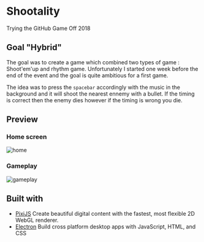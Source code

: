 # Shootality
Trying the GitHub Game Off 2018

## Goal "Hybrid"
The goal was to create a game which combined two types of game : Shoot'em'up and rhythm game.
Unfortunately I started one week  before the end of the event and the goal is quite ambitious for a first game.

The idea was to press the `spacebar` accordingly with the music in the background and it will shoot the nearest ennemy with a bullet. If the timing is correct then the enemy dies however if the timing is wrong you die.

## Preview

### Home screen
![home](https://puu.sh/C8KwH/aefd499780.gif)
### Gameplay
![gameplay](https://puu.sh/C8KxP/1826c31b58.gif)

## Built with

- [PixiJS](http://www.pixijs.com/) Create beautiful digital content with the fastest, most flexible 2D WebGL renderer.
- [Electron](https://electronjs.org/) Build cross platform desktop apps with JavaScript, HTML, and CSS
